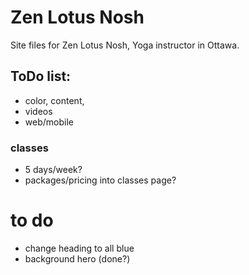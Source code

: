 # Zen Lotus Nosh

Site files for Zen Lotus Nosh, Yoga instructor in Ottawa.

## ToDo list:
- color, content,
- videos
- web/mobile


### classes
- 5 days/week?
- packages/pricing into classes page?


# to do
- change heading to all blue
- background hero (done?)
